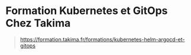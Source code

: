 # Formation Kubernetes et GitOps Chez Takima

> https://formation.takima.fr/formations/kubernetes-helm-argocd-et-gitops


